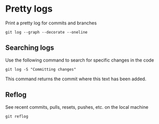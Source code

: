 # Pretty logs

Print a pretty log for commits and branches

```
git log --graph --decorate --oneline
```

## Searching logs

Use the following command to search for specific changes in the code

```
git log -S "Committing changes"
```

This command returns the commit where this text has been added.

## Reflog

See recent commits, pulls, resets, pushes, etc. on the local machine

```
git reflog
```
